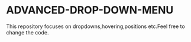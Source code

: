 # ADVANCED-DROP-DOWN-MENU
This repository focuses on dropdowns,hovering,positions etc.Feel free to change the code.
